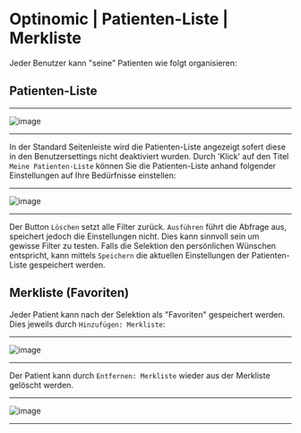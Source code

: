 # Optinomic | Patienten-Liste | Merkliste


Jeder Benutzer kann "seine" Patienten wie folgt organisieren:


## Patienten-Liste
____

![image](http://doc.optinomic.org/images/patient_list.png)
____

In der Standard Seitenleiste wird die Patienten-Liste angezeigt sofert diese in den Benutzersettings nicht deaktiviert wurden.
Durch 'Klick' auf den Titel `Meine Patienten-Liste` können Sie die Patienten-Liste anhand folgender Einstellungen auf Ihre Bedürfnisse einstellen:

____

![image](http://doc.optinomic.org/images/patient_list_settings.png)
____


Der Button  `Löschen` setzt alle Filter zurück. `Ausführen` führt die Abfrage aus, speichert jedoch die Einstellungen nicht. Dies kann sinnvoll sein um gewisse Filter zu testen. Falls die Selektion den persönlichen Wünschen entspricht, kann mittels  `Speichern` die aktuellen Einstellungen der Patienten-Liste gespeichert werden.


## Merkliste (Favoriten)

Jeder Patient kann nach der Selektion als "Favoriten" gespeichert werden. Dies jeweils durch `Hinzufügen: Merkliste`:

____

![image](http://doc.optinomic.org/images/watchlist_add.png)
____


Der Patient kann durch `Entfernen: Merkliste` wieder aus der Merkliste gelöscht werden.

____

![image](http://doc.optinomic.org/images/watchlist_remove.png)
____
